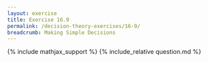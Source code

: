 ```yaml
---
layout: exercise
title: Exercise 16.9
permalink: /decision-theory-exercises/16-9/
breadcrumb: Making Simple Decisions
---
```


{% include mathjax_support %}
{% include_relative question.md %}
